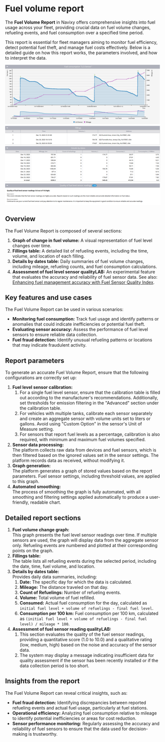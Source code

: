# Fuel volume report

The **Fuel Volume Report** in Navixy offers comprehensive insights into fuel usage across your fleet, providing crucial data on fuel volume changes, refueling events, and fuel consumption over a specified time period.

This report is essential for fleet managers aiming to monitor fuel efficiency, detect potential fuel theft, and manage fuel costs effectively. Below is a detailed guide on how this report works, the parameters involved, and how to interpret the data.

![Fuel volume report example](attachments/image-20240815-003825.png)

## Overview

The Fuel Volume Report is composed of several sections:

1. **Graph of change in fuel volume:** A visual representation of fuel level changes over time.
2. **Fillings table:** A detailed list of refueling events, including the time, volume, and location of each filling.
3. **Details by dates table:** Daily summaries of fuel volume changes, including mileage, refueling counts, and fuel consumption calculations.
4. **Assessment of fuel level sensor qualityLAB:** An experimental feature that evaluates the accuracy and reliability of fuel sensor data. See also: [Enhancing fuel management accuracy with Fuel Sensor Quality Index](https://www.navixy.com/blog/enhancing-fuel-management-accuracy-with-fuel-sensor-quality-index/).

## Key features and use cases

The Fuel Volume Report can be used in various scenarios:

* **Monitoring fuel consumption:** Track fuel usage and identify patterns or anomalies that could indicate inefficiencies or potential fuel theft.
* **Evaluating sensor accuracy:** Assess the performance of fuel level sensors to ensure reliable data collection.
* **Fuel fraud detection:** Identify unusual refueling patterns or locations that may indicate fraudulent activity.

## Report parameters

To generate an accurate Fuel Volume Report, ensure that the following configurations are correctly set up:

1. **Fuel level sensor calibration:**
   1. For a single fuel level sensor, ensure that the calibration table is filled out according to the manufacturer's recommendations. Additionally, set thresholds for emission filtering in the "Advanced" section under the calibration table.
   2. For vehicles with multiple tanks, calibrate each sensor separately and create an aggregate sensor with volume units set to liters or gallons. Avoid using "Custom Option" in the sensor's Unit of Measure setting.
   3. For sensors that report fuel levels as a percentage, calibration is also required, with minimum and maximum fuel volumes specified.
2. **Sensor data processing:**\
   The platform collects raw data from devices and fuel sensors, which is then filtered based on the ignored values set in the sensor settings. The platform records data as received, without modifying it.
3. **Graph generation:**\
   The platform generates a graph of stored values based on the report parameters. Fuel sensor settings, including threshold values, are applied to this graph.
4. **Automated smoothing:**\
   The process of smoothing the graph is fully automated, with all smoothing and filtering settings applied automatically to produce a user-friendly, readable chart.

## Detailed report sections

1. **Fuel volume change graph:**\
   This graph presents the fuel level sensor readings over time. If multiple sensors are used, the graph will display data from the aggregate sensor only. Refueling events are numbered and plotted at their corresponding points on the graph.
2. **Fillings table:**\
   The table lists all refueling events during the selected period, including the date, time, fuel volume, and location.
3. **Details by dates table:**\
   Provides daily data summaries, including:
   1. **Date:** The specific day for which the data is calculated.
   2. **Mileage:** The distance traveled on that day.
   3. **Count of Refuelings:** Number of refueling events.
   4. **Volume:** Total volume of fuel refilled.
   5. **Consumed:** Actual fuel consumption for the day, calculated as `initial fuel level + volume of refuelings - final fuel level`.
   6. **Consumption per 100 km:** Fuel consumption per 100 km, calculated as `(initial fuel level + volume of refuelings - final fuel level) / mileage * 100`.
4. **Assessment of fuel sensor reading qualityLAB:**
   1. This section evaluates the quality of the fuel sensor readings, providing a quantitative score (1.0 to 10.0) and a qualitative rating (low, medium, high) based on the noise and accuracy of the sensor data.
   2. The system may display a message indicating insufficient data for quality assessment if the sensor has been recently installed or if the data collection period is too short.

## Insights from the report

The Fuel Volume Report can reveal critical insights, such as:

* **Fuel fraud detection:** Identifying discrepancies between reported refueling events and actual fuel usage, particularly at fuel stations.
* **Operational efficiency:** Analyzing fuel consumption relative to mileage to identify potential inefficiencies or areas for cost reduction.
* **Sensor performance monitoring:** Regularly assessing the accuracy and reliability of fuel sensors to ensure that the data used for decision-making is trustworthy.
